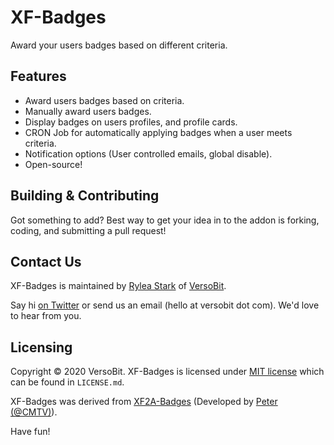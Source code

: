# XF-Badges
Award your users badges based on different criteria.

## Features
 * Award users badges based on criteria.
 * Manually award users badges.
 * Display badges on users profiles, and profile cards.
 * CRON Job for automatically applying badges when a user meets criteria.
 * Notification options (User controlled emails, global disable).
 * Open-source!

## Building &amp; Contributing
Got something to add? Best way to get your idea in to the addon is forking, coding, and submitting a pull request!

## Contact Us
XF-Badges is maintained by [Rylea Stark](https://github.com/RyleaStark) of [VersoBit](https://versobit.com/).

Say hi [on Twitter](https://twitter.com/VersoBit) or send us an email (hello at versobit dot com). We'd love to hear from you.

## Licensing
Copyright © 2020 VersoBit. XF-Badges is licensed under [MIT license](https://opensource.org/licenses/MIT) which can be found in `LICENSE.md`.

XF-Badges was derived from [XF2A-Badges](https://github.com/CMTV/XF2A-Badges) (Developed by [Peter (@CMTV)](https://github.com/CMTV)).

Have fun!